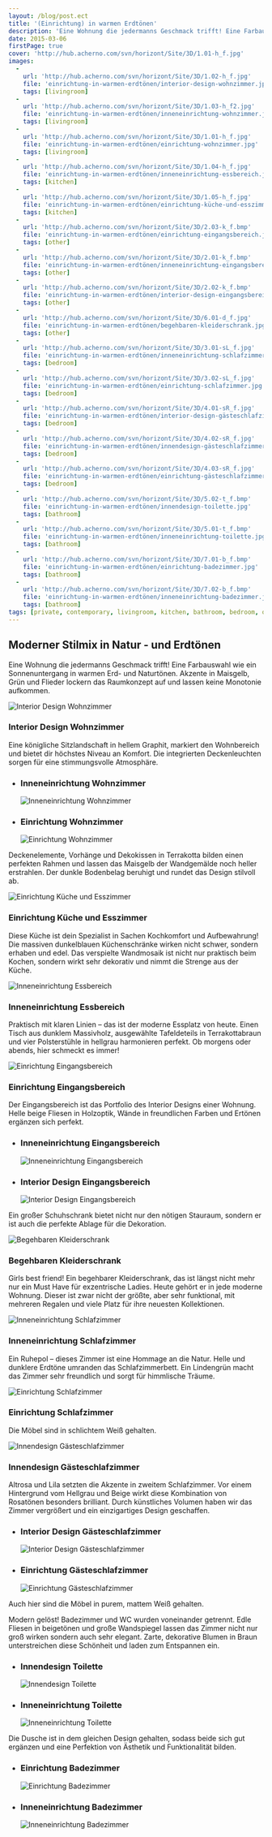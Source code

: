 ```yaml
---
layout: /blog/post.ect
title: '(Einrichtung) in warmen Erdtönen'
description: 'Eine Wohnung die jedermanns Geschmack trifft! Eine Farbauswahl wie ein Sonnenuntergang in warmen Erd- und Naturtönen. Akzente in Maisgelb, Grün und Flieder lockern das Raumkonzept auf und lassen keine Monotonie aufkommen. '
date: 2015-03-06
firstPage: true
cover: 'http://hub.acherno.com/svn/horizont/Site/3D/1.01-h_f.jpg'
images:
  -
    url: 'http://hub.acherno.com/svn/horizont/Site/3D/1.02-h_f.jpg'
    file: 'einrichtung-in-warmen-erdtönen/interior-design-wohnzimmer.jpg'
    tags: [livingroom]
  -
    url: 'http://hub.acherno.com/svn/horizont/Site/3D/1.03-h_f2.jpg'
    file: 'einrichtung-in-warmen-erdtönen/inneneinrichtung-wohnzimmer.jpg'
    tags: [livingroom]
  -
    url: 'http://hub.acherno.com/svn/horizont/Site/3D/1.01-h_f.jpg'
    file: 'einrichtung-in-warmen-erdtönen/einrichtung-wohnzimmer.jpg'
    tags: [livingroom]
  -
    url: 'http://hub.acherno.com/svn/horizont/Site/3D/1.04-h_f.jpg'
    file: 'einrichtung-in-warmen-erdtönen/inneneinrichtung-essbereich.jpg'
    tags: [kitchen]
  -
    url: 'http://hub.acherno.com/svn/horizont/Site/3D/1.05-h_f.jpg'
    file: 'einrichtung-in-warmen-erdtönen/einrichtung-küche-und-esszimmer.jpg'
    tags: [kitchen]
  -
    url: 'http://hub.acherno.com/svn/horizont/Site/3D/2.03-k_f.bmp'
    file: 'einrichtung-in-warmen-erdtönen/einrichtung-eingangsbereich.jpg'
    tags: [other]
  -
    url: 'http://hub.acherno.com/svn/horizont/Site/3D/2.01-k_f.bmp'
    file: 'einrichtung-in-warmen-erdtönen/inneneinrichtung-eingangsbereich.jpg'
    tags: [other]
  -
    url: 'http://hub.acherno.com/svn/horizont/Site/3D/2.02-k_f.bmp'
    file: 'einrichtung-in-warmen-erdtönen/interior-design-eingangsbereich.jpg'
    tags: [other]
  -
    url: 'http://hub.acherno.com/svn/horizont/Site/3D/6.01-d_f.jpg'
    file: 'einrichtung-in-warmen-erdtönen/begehbaren-kleiderschrank.jpg'
    tags: [other]
  -
    url: 'http://hub.acherno.com/svn/horizont/Site/3D/3.01-sL_f.jpg'
    file: 'einrichtung-in-warmen-erdtönen/inneneinrichtung-schlafzimmer.jpg'
    tags: [bedroom]
  -
    url: 'http://hub.acherno.com/svn/horizont/Site/3D/3.02-sL_f.jpg'
    file: 'einrichtung-in-warmen-erdtönen/einrichtung-schlafzimmer.jpg'
    tags: [bedroom]
  -
    url: 'http://hub.acherno.com/svn/horizont/Site/3D/4.01-sR_f.jpg'
    file: 'einrichtung-in-warmen-erdtönen/interior-design-gästeschlafzimmer.jpg'
    tags: [bedroom]
  -
    url: 'http://hub.acherno.com/svn/horizont/Site/3D/4.02-sR_f.jpg'
    file: 'einrichtung-in-warmen-erdtönen/innendesign-gästeschlafzimmer.jpg'
    tags: [bedroom]
  -
    url: 'http://hub.acherno.com/svn/horizont/Site/3D/4.03-sR_f.jpg'
    file: 'einrichtung-in-warmen-erdtönen/einrichtung-gästeschlafzimmer.jpg'
    tags: [bedroom]
  -
    url: 'http://hub.acherno.com/svn/horizont/Site/3D/5.02-t_f.bmp'
    file: 'einrichtung-in-warmen-erdtönen/innendesign-toilette.jpg'
    tags: [bathroom]
  -
    url: 'http://hub.acherno.com/svn/horizont/Site/3D/5.01-t_f.bmp'
    file: 'einrichtung-in-warmen-erdtönen/inneneinrichtung-toilette.jpg'
    tags: [bathroom]
  -
    url: 'http://hub.acherno.com/svn/horizont/Site/3D/7.01-b_f.bmp'
    file: 'einrichtung-in-warmen-erdtönen/einrichtung-badezimmer.jpg'
    tags: [bathroom]
  -
    url: 'http://hub.acherno.com/svn/horizont/Site/3D/7.02-b_f.bmp'
    file: 'einrichtung-in-warmen-erdtönen/inneneinrichtung-badezimmer.jpg'
    tags: [bathroom]
tags: [private, contemporary, livingroom, kitchen, bathroom, bedroom, other]
---
```

## **Moderner Stilmix** in Natur - und Erdtönen
Eine Wohnung die jedermanns Geschmack trifft! Eine Farbauswahl wie ein Sonnenuntergang in warmen Erd- und Naturtönen. Akzente in Maisgelb, Grün und Flieder lockern das Raumkonzept auf und lassen keine Monotonie aufkommen. 

![Interior Design Wohnzimmer](einrichtung-in-warmen-erdtönen/interior-design-wohnzimmer.jpg)
### Interior Design **Wohnzimmer**

Eine königliche Sitzlandschaft in hellem Graphit, markiert den Wohnbereich und bietet dir höchstes Niveau an Komfort. Die integrierten Deckenleuchten sorgen für eine stimmungsvolle Atmosphäre.

-   ### Inneneinrichtung **Wohnzimmer**
    ![Inneneinrichtung Wohnzimmer](einrichtung-in-warmen-erdtönen/inneneinrichtung-wohnzimmer.jpg)
-   ### Einrichtung **Wohnzimmer**
    ![Einrichtung Wohnzimmer](einrichtung-in-warmen-erdtönen/einrichtung-wohnzimmer.jpg)

Deckenelemente, Vorhänge und Dekokissen in Terrakotta bilden einen perfekten Rahmen und lassen das Maisgelb der Wandgemälde noch heller erstrahlen. Der dunkle Bodenbelag beruhigt und rundet das Design stilvoll ab.

![Einrichtung Küche und Esszimmer](einrichtung-in-warmen-erdtönen/einrichtung-küche-und-esszimmer.jpg)
### Einrichtung **Küche und Esszimmer**

Diese Küche ist dein Spezialist in Sachen Kochkomfort und Aufbewahrung! Die massiven dunkelblauen Küchenschränke wirken nicht schwer, sondern erhaben und edel. Das verspielte Wandmosaik ist nicht nur praktisch beim Kochen, sondern wirkt sehr dekorativ und nimmt die Strenge aus der Küche.

![Inneneinrichtung Essbereich](einrichtung-in-warmen-erdtönen/inneneinrichtung-essbereich.jpg)
### Inneneinrichtung **Essbereich**

Praktisch mit klaren Linien – das ist der moderne Essplatz von heute. Einen Tisch aus dunklem Massivholz, ausgewählte Tafeldeteils in Terrakottabraun und vier Polsterstühle in hellgrau harmonieren perfekt. Ob morgens oder abends, hier schmeckt es immer!

![Einrichtung Eingangsbereich](einrichtung-in-warmen-erdtönen/einrichtung-eingangsbereich.jpg)
### Einrichtung **Eingangsbereich**

Der Eingangsbereich ist das Portfolio des Interior Designs einer Wohnung. Helle beige Fliesen in Holzoptik, Wände in freundlichen Farben und Ertönen ergänzen sich perfekt. 

-   ### Inneneinrichtung **Eingangsbereich**
    ![Inneneinrichtung Eingangsbereich](einrichtung-in-warmen-erdtönen/inneneinrichtung-eingangsbereich.jpg)
-   ### Interior Design **Eingangsbereich**
    ![Interior Design Eingangsbereich](einrichtung-in-warmen-erdtönen/interior-design-eingangsbereich.jpg)
 
Ein großer Schuhschrank bietet nicht nur den nötigen Stauraum, sondern er ist auch die perfekte Ablage für die Dekoration.

![Begehbaren Kleiderschrank](einrichtung-in-warmen-erdtönen/begehbaren-kleiderschrank.jpg)
### Begehbaren **Kleiderschrank**

Girls best friend! Ein begehbarer Kleiderschrank, das ist längst nicht mehr nur ein Must Have für exzentrische Ladies. Heute gehört er in jede moderne Wohnung. Dieser ist zwar nicht der größte, aber sehr funktional, mit mehreren Regalen und viele Platz für ihre neuesten Kollektionen.

![Inneneinrichtung Schlafzimmer](einrichtung-in-warmen-erdtönen/inneneinrichtung-schlafzimmer.jpg)
### Inneneinrichtung **Schlafzimmer**

Ein Ruhepol – dieses Zimmer ist eine Hommage an die Natur. Helle und dunklere Erdtöne umranden das Schlafzimmerbett. Ein Lindengrün macht das Zimmer sehr freundlich und sorgt für himmlische Träume.

![Einrichtung Schlafzimmer](einrichtung-in-warmen-erdtönen/einrichtung-schlafzimmer.jpg)
### Einrichtung **Schlafzimmer**

Die Möbel sind in schlichtem Weiß gehalten. 

![Innendesign Gästeschlafzimmer](einrichtung-in-warmen-erdtönen/innendesign-gästeschlafzimmer.jpg)
### Innendesign **Gästeschlafzimmer**

Altrosa und Lila setzten die Akzente in zweitem Schlafzimmer. Vor einem Hintergrund vom Hellgrau und Beige wirkt diese Kombination von Rosatönen besonders brilliant. Durch künstliches Volumen haben wir das Zimmer vergrößert und ein einzigartiges Design geschaffen.

-   ### Interior Design **Gästeschlafzimmer**
    ![Interior Design Gästeschlafzimmer](einrichtung-in-warmen-erdtönen/interior-design-gästeschlafzimmer.jpg)
-   ### Einrichtung **Gästeschlafzimmer**
    ![Einrichtung Gästeschlafzimmer](einrichtung-in-warmen-erdtönen/einrichtung-gästeschlafzimmer.jpg)

Auch hier sind die Möbel in purem, mattem Weiß gehalten. 

Modern gelöst! Badezimmer und WC wurden voneinander getrennt. Edle Fliesen in beigetönen und große Wandspiegel lassen das Zimmer nicht nur groß wirken sondern auch sehr elegant. Zarte, dekorative Blumen in Braun unterstreichen diese Schönheit und laden zum Entspannen ein. 

-   ### Innendesign **Toilette**
    ![Innendesign Toilette](einrichtung-in-warmen-erdtönen/innendesign-toilette.jpg)
-   ### Inneneinrichtung **Toilette**
    ![Inneneinrichtung Toilette](einrichtung-in-warmen-erdtönen/inneneinrichtung-toilette.jpg)

Die Dusche ist in dem gleichen Design gehalten, sodass beide sich gut ergänzen und eine Perfektion von Ästhetik und Funktionalität bilden.

-   ### Einrichtung **Badezimmer**
    ![Einrichtung Badezimmer](einrichtung-in-warmen-erdtönen/einrichtung-badezimmer.jpg)
-   ### Inneneinrichtung **Badezimmer**
    ![Inneneinrichtung Badezimmer](einrichtung-in-warmen-erdtönen/inneneinrichtung-badezimmer.jpg)
